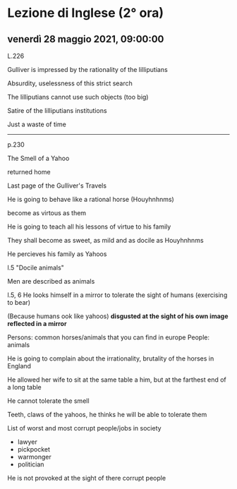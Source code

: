 # Lezione di Inglese (2° ora)

## venerdì 28 maggio 2021, 09:00:00



L.226

Gulliver is impressed by the rationality of the lilliputians

Absurdity, uselessness of this strict search

The lilliputians cannot use such objects (too big)

Satire of the lilliputians institutions

Just a waste of time

---

p.230

The Smell of a Yahoo

returned home

Last page of the Gulliver's Travels

He is going to behave like a rational horse (Houyhnhnms)

become as virtous as them


He is going to teach all his lessons of virtue to his family

They shall become as sweet, as mild and as docile as Houyhnhnms

He percieves his family as Yahoos

l.5 "Docile animals"


Men are described as animals


l.5, 6
He looks himself in a mirror to tolerate the sight of humans (exercising to bear)

(Because humans ook like yahoos) **disgusted at the sight of his own image reflected in a mirror**

Persons: common horses/animals that you can find in europe
People: animals

He is going to complain about the irrationality, brutality of the horses in England



He allowed her wife to sit at the same table a him, but at the farthest end of a long table

He cannot tolerate the smell

Teeth, claws of the yahoos, he thinks he will be able to tolerate them


List of worst and most corrupt people/jobs in society

* lawyer
* pickpocket
* warmonger
* politician

He is not provoked at the sight of there corrupt people

<!--stackedit_data:
eyJoaXN0b3J5IjpbLTg1ODM2ODQyNSwtOTk3MjY2NjU0LDQ5Mz
cxMTM0MSwtMTI1ODA0MTg2MV19
-->